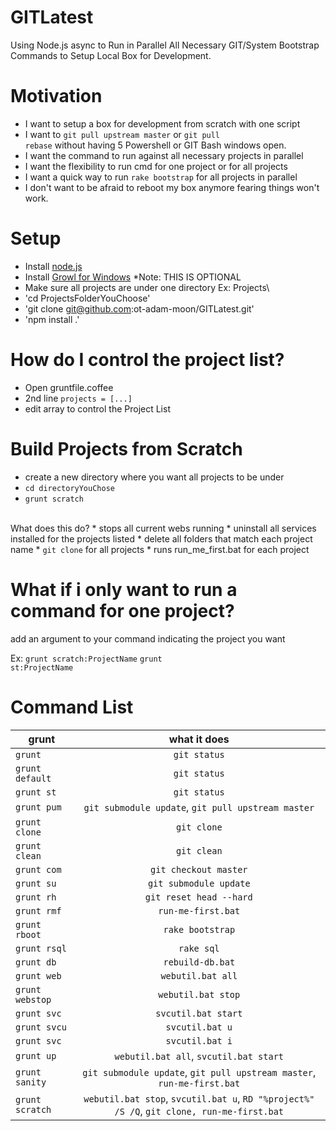 GITLatest
=========

Using Node.js async to Run in Parallel All Necessary GIT/System Bootstrap Commands to Setup Local Box for Development.

Motivation
==========
  *  I want to setup a box for development from scratch with one script
  *  I want to <code>git pull upstream master</code> or <code>git pull rebase</code> without having 5 Powershell or GIT Bash windows open.
  *  I want the command to run against all necessary projects in parallel
  *  I want the flexibility to run cmd for one project or for all projects
  *  I want a quick way to run <code>rake bootstrap</code> for all projects in parallel
  *  I don't want to be afraid to reboot my box anymore fearing things won't work.

Setup
=====

* Install [node.js](http://nodejs.org/)
* Install [Growl for Windows](http://www.growlforwindows.com/gfw/) *Note: THIS IS OPTIONAL
* Make sure all projects are under one directory Ex: Projects\
* 'cd ProjectsFolderYouChoose'
* 'git clone git@github.com:ot-adam-moon/GITLatest.git'
* 'npm install .'

How do I control the project list?
==================================

* Open gruntfile.coffee
* 2nd line <code>projects = [...]</code>
* edit array to control the Project List


Build Projects from Scratch
===========================

* create a new directory where you want all projects to be under
* <code>cd directoryYouChose</code>
* <code>grunt scratch</code>
<br/>
What does this do?
 * stops all current webs running
 * uninstall all services installed for the projects listed
 * delete all folders that match each project name
 * <code>git clone</code> for all projects
 * runs run_me_first.bat for each project

What if i only want to run a command for one project?
=====================================================

add an argument to your command indicating the project you want

Ex: <code>grunt scratch:ProjectName</code>
    <code>grunt st:ProjectName</code>
 
Command List
============

| grunt         | what it does  |
| ------------- |:-------------:|
| `grunt` | `git status` |
| `grunt default` | `git status` |
| <code>grunt st</code> | `git status` |
| <code>grunt pum</code> | `git submodule update`, `git pull upstream master` |
| <code>grunt clone</code> | `git clone` |
| <code>grunt clean</code> | `git clean` |
| <code>grunt com</code> | `git checkout master` |
| <code>grunt su</code> | `git submodule update` |
| <code>grunt rh</code> | `git reset head --hard` |
| <code>grunt rmf</code> | `run-me-first.bat` |
| <code>grunt rboot</code> | `rake bootstrap` |
| <code>grunt rsql</code> | `rake sql` |
| <code>grunt db</code> | `rebuild-db.bat` |
| <code>grunt web</code> | `webutil.bat all` |
| <code>grunt webstop</code> | `webutil.bat stop` |
| <code>grunt svc</code> | `svcutil.bat start` |
| <code>grunt svcu</code> | `svcutil.bat u` |
| <code>grunt svc</code> | `svcutil.bat i` |
| <code>grunt up</code> | `webutil.bat all`, `svcutil.bat start` |
| <code>grunt sanity</code> | `git submodule update`, `git pull upstream master`, `run-me-first.bat` |
| `grunt scratch` | `webutil.bat stop`, `svcutil.bat u`, `RD "%project%" /S /Q`, `git clone, run-me-first.bat` |



